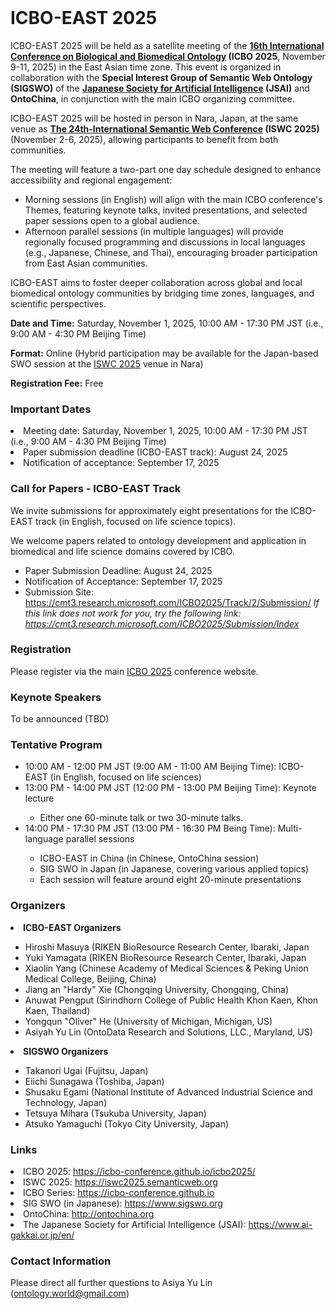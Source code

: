 <br>

# ICBO-EAST 2025

ICBO-EAST 2025 will be held as a satellite meeting of the <b><a href="https://icbo-conference.github.io/icbo2025/">16th International Conference on Biological and Biomedical Ontology</a> (ICBO 2025</b>, November 9-11, 2025) in the East Asian time zone. This event is organized in collaboration with the <b>Special Interest Group of Semantic Web Ontology (SIGSWO)</b> of the <b><a href="https://www.ai-gakkai.or.jp/en/">Japanese Society for Artificial Intelligence</a> (JSAI)</b> and <b>OntoChina</b>, in conjunction with the main ICBO organizing committee.

ICBO-EAST 2025 will be hosted in person in Nara, Japan, at the same venue as <b><a href="https://iswc2025.semanticweb.org/">The 24th-International Semantic Web Conference</a> (ISWC 2025)</b> (November 2-6, 2025), allowing participants to benefit from both communities.

The meeting will feature a two-part one day schedule designed to enhance accessibility and regional engagement:
<ul>
  <li>Morning sessions (in English) will align with the main ICBO conference's Themes, featuring keynote talks, invited presentations, and selected paper sessions open to a global audience.</li>
  <li>Afternoon parallel sessions (in multiple languages) will provide regionally focused programming and discussions in local languages (e.g., Japanese, Chinese, and Thai), encouraging broader participation from East Asian communities.</li>
</ul>

ICBO-EAST aims to foster deeper collaboration across global and local biomedical ontology communities by bridging time zones, languages, and scientific perspectives.

<b>Date and Time:</b> Saturday, November 1, 2025, 10:00 AM - 17:30 PM JST (i.e., 9:00 AM - 4:30 PM Beijing Time)

<b>Format:</b> Online (Hybrid participation may be available for the Japan-based SWO session at the <a href="https://iswc2025.semanticweb.org/">ISWC 2025</a> venue in Nara)

<b>Registration Fee:</b> Free

### Important Dates
<li>Meeting date: Saturday, November 1, 2025, 10:00 AM - 17:30 PM JST (i.e., 9:00 AM - 4:30 PM Beijing Time)</li>
<li>Paper submission deadline (ICBO-EAST track): August 24, 2025</li>
<li>Notification of acceptance: September 17, 2025</li>

### Call for Papers - ICBO-EAST Track
We invite submissions for approximately eight presentations for the ICBO-EAST track (in English, focused on life science topics).

We welcome papers related to ontology development and application in biomedical and life science domains covered by ICBO.

<ul>
  <li>Paper Submission Deadline: August 24, 2025</li>
  <li>Notification of Acceptance: September 17, 2025</li>
  <li>Submission Site: <a href="https://cmt3.research.microsoft.com/ICBO2025/Track/2/Submission/">https://cmt3.research.microsoft.com/ICBO2025/Track/2/Submission/</a> <i>If this link does not work for you, try the following link: <a href="https://cmt3.research.microsoft.com/ICBO2025/Submission/Index">https://cmt3.research.microsoft.com/ICBO2025/Submission/Index</a></i></li>
</ul>

### Registration
Please register via the main <a href="https://icbo-conference.github.io/icbo2025/registration/">ICBO 2025</a> conference website.

### Keynote Speakers
To be announced (TBD)

### Tentative Program
<ul>
  <li>10:00 AM - 12:00 PM JST (9:00 AM - 11:00 AM Beijing Time): ICBO-EAST (in English, focused on life sciences)</li>
  <li>13:00 PM - 14:00 PM JST (12:00 PM - 13:00 PM Beijing Time): Keynote lecture</li>
  <ul>
    <li>Either one 60-minute talk or two 30-minute talks.</li>
  </ul>
  <li>14:00 PM - 17:30 PM JST (13:00 PM - 16:30 PM Being Time): Multi-language parallel sessions</li>
  <ul>
    <li>ICBO-EAST in China (in Chinese, OntoChina session)</li>
    <li>SIG SWO in Japan (in Japanese, covering various applied topics)</li>
    <li>Each session will feature around eight 20-minute presentations</li>
  </ul>
</ul>

### Organizers
<li><b>ICBO-EAST Organizers</b></li>
<ul>
  <li>Hiroshi Masuya (RIKEN BioResource Research Center, Ibaraki, Japan</li>
  <li>Yuki Yamagata (RIKEN BioResource Research Center, Ibaraki, Japan</li>
  <li>Xiaolin Yang (Chinese Academy of Medical Sciences & Peking Union Medical College, Beijing, China)</li>
  <li>Jiang an "Hardy" Xie (Chongqing University, Chongqing, China)</li>
  <li>Anuwat Pengput (Sirindhorn College of Public Health Khon Kaen, Khon Kaen, Thailand)</li>
  <li>Yongqun "Oliver" He (University of Michigan, Michigan, US)</li>
  <li>Asiyah Yu Lin (OntoData Research and Solutions, LLC., Maryland, US)</li>
</ul>

<li><b>SIGSWO Organizers</b></li>
<ul>
  <li>Takanori Ugai (Fujitsu, Japan)</li>
  <li>Eiichi Sunagawa (Toshiba, Japan)</li>
  <li>Shusaku Egami (National Institute of Advanced Industrial Science and Technology, Japan)</li>
  <li>Tetsuya Mihara (Tsukuba University, Japan)</li>
  <li>Atsuko Yamaguchi (Tokyo City University, Japan)</li>
</ul>

### Links
<li>ICBO 2025: <a href="https://icbo-conference.github.io/icbo2025/">https://icbo-conference.github.io/icbo2025/</a></li>
<li>ISWC 2025: <a href="https://iswc2025.semanticweb.org">https://iswc2025.semanticweb.org</a></li>
<li>ICBO Series: <a href="https://icbo-conference.github.io">https://icbo-conference.github.io</a></li>
<li>SIG SWO (in Japanese): <a href="https://www.sigswo.org">https://www.sigswo.org</a></li>
<li>OntoChina: <a href="http://ontochina.org">http://ontochina.org</a></li>
<li>The Japanese Society for Artificial Intelligence (JSAI): <a href="https://www.ai-gakkai.or.jp/en/">https://www.ai-gakkai.or.jp/en/</a></li>

### Contact Information 
Please direct all further questions to Asiya Yu Lin (ontology.world@gmail.com)
